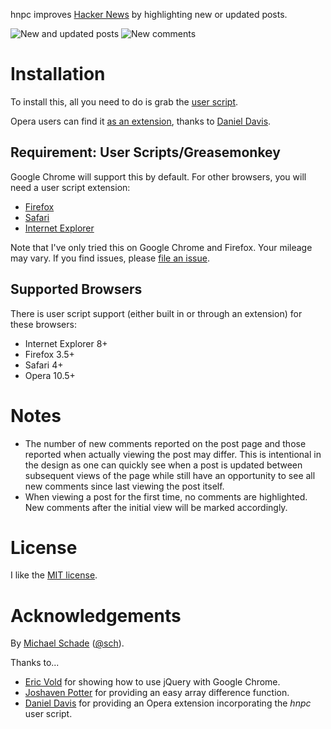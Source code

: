 hnpc improves  [Hacker News](http://news.ycombinator.com/) by highlighting new
or updated posts.

![New and updated posts](https://github.com/michaelschade/hnpc/raw/master/examples/posts.png)
![New comments](https://github.com/michaelschade/hnpc/raw/master/examples/comments.png)

Installation
============

To install this, all you need to do is grab the
[user script](https://raw.github.com/michaelschade/hnpc/master/src/hnpc.user.js).

Opera users can find it
[as an extension](https://addons.opera.com/en/addons/extensions/details/hnpc/),
thanks to [Daniel Davis](http://twitter.com/ourmaninjapan).

Requirement: User Scripts/Greasemonkey
--------------------------------------

Google Chrome will support this by default. For other browsers, you will need
a user script extension:

* [Firefox](https://addons.mozilla.org/en-US/firefox/addon/greasemonkey/)
* [Safari](http://www.simplehelp.net/2007/11/14/how-to-run-greasemonkey-scripts-in-safari/)
* [Internet Explorer](http://www.bhelpuri.net/Trixie/)

Note that I've only tried this on Google Chrome and Firefox. Your mileage may
vary. If you find issues, please [file an issue](https://github.com/michaelschade/hnpc/issues/new).

Supported Browsers
------------------

There is user script support (either built in or
through an extension) for these browsers:

* Internet Explorer 8+
* Firefox 3.5+
* Safari 4+
* Opera 10.5+

Notes
=====

* The number of new comments reported on the post page and those reported when
  actually viewing the post may differ. This is intentional in the design as
  one can quickly see when a post is updated between subsequent views of the
  page while still have an opportunity to see all new comments since last
  viewing the post itself.
* When viewing a post for the first time, no comments are highlighted. New
  comments after the initial view will be marked accordingly.

License
=======

I like the [MIT license](https://github.com/michaelschade/hnpc/blob/master/LICENSE).

Acknowledgements
================

By [Michael Schade](http://mschade.me/) ([@sch](https://twitter.com/sch)).

Thanks to...

* [Eric Vold](http://erikvold.com/blog/index.cfm/2010/6/14/using-jquery-with-a-user-script)
  for showing how to use jQuery with Google Chrome.
* [Joshaven Potter](http://stackoverflow.com/q/4026828) for providing an easy
  array difference function.
* [Daniel Davis](http://twitter.com/ourmaninjapan) for providing an Opera
  extension incorporating the *hnpc* user script.
